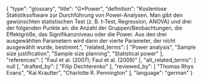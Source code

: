 {
    "type": "glossary",
    "title": "G*Power",
    "definition": "Kostenlose Statistiksoftware zur Durchführung von Power-Analysen. Man gibt den gewünschten statistischen Test (z. B. t-Test, Regression, ANOVA) und drei der folgenden Punkte an: die Anzahl der Gruppen/Beobachtungen, die Effektgröße, das Signifikanzniveau oder die Power. Aus den drei ausgewählten Parametern wird dann der vierte Parameter, der nicht ausgewählt wurde, bestimmt.",
    "related_terms": [
        "Power analysis",
        "Sample size justification",
        "Sample size planning",
        "Statistical power"
    ],
    "references": [
        "Faul et al. (2007); Faul et al. (2009)"
    ],
    "alt_related_terms": [
        null
    ],
    "drafted_by": [
        "Filip Dechterenko"
    ],
    "reviewed_by": [
        "Thomas Rhys Evans",
        "Kai Krautter",
        "Charlotte R. Pennington"
    ],
    "language": "german"
}
